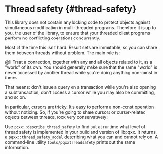 Thread safety {#thread-safety}
=============

This library does not contain any locking code to protect objects against
simultaneous modification in multi-threaded programs. Therefore it is up
to you, the user of the library, to ensure that your threaded client
programs perform no conflicting operations concurrently.

Most of the time this isn't hard. Result sets are immutable, so you can
share them between threads without problem. The main rule is:

@li Treat a connection, together with any and all objects related to it, as
a "world" of its own. You should generally make sure that the same "world"
is never accessed by another thread while you're doing anything non-const
in there.

That means: don't issue a query on a transaction while you're also opening
a subtransaction, don't access a cursor while you may also be committing,
and so on.

In particular, cursors are tricky. It's easy to perform a non-const
operation without noticing. So, if you're going to share cursors or
cursor-related objects between threads, lock very conservatively!

Use `pqxx::describe_thread_safety` to find out at runtime what level of
thread safety is implemented in your build and version of libpqxx. It
returns a `pqxx::thread_safety_model` describing what you can and cannot rely
on. A command-line utility `tools/pqxxthreadsafety` prints out the same
information.
